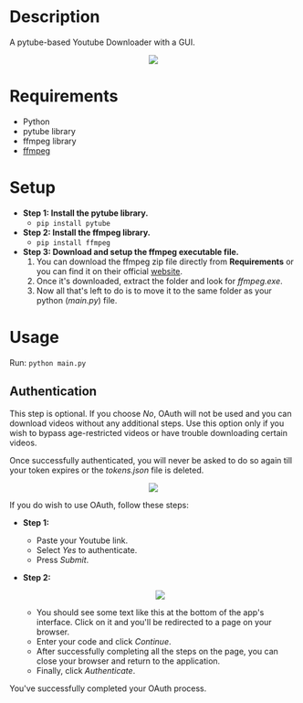 # Description
A pytube-based Youtube Downloader with a GUI.
<p align="center"> <img src="https://github.com/dhairyapatel1506/youtube-downloader/assets/101339040/d8866e33-cc5f-48b8-b628-f77ce2f113cf"> </p>

# Requirements
- Python
- pytube library
- ffmpeg library
- <a href="https://www.gyan.dev/ffmpeg/builds/packages/ffmpeg-7.0-essentials_build.zip">ffmpeg</a>

# Setup
- **Step 1: Install the pytube library.**
  - ```pip install pytube```
- **Step 2: Install the ffmpeg library.**
  - ```pip install ffmpeg```
- **Step 3: Download and setup the ffmpeg executable file.**
  1. You can download the ffmpeg zip file directly from **Requirements** or you can find it on their official <a href="https://ffmpeg.org/download.html">website</a>.
  2. Once it's downloaded, extract the folder and look for _ffmpeg.exe_.
  3. Now all that's left to do is to move it to the same folder as your python (_main.py_) file.

# Usage
Run: ```python main.py```
## Authentication
This step is optional. If you choose _No_, OAuth will not be used and you can download videos without any additional steps. Use this option only if you wish to bypass age-restricted videos or have trouble downloading certain videos. 

Once successfully authenticated, you will never be asked to do so again till your token expires or the _tokens.json_ file is deleted.
<p align="center"> <img src="https://github.com/dhairyapatel1506/youtube-downloader/assets/101339040/018f365f-7546-4c80-8034-5ec19ddc401a"> </p>

If you do wish to use OAuth, follow these steps:
- **Step 1:**
  - Paste your Youtube link.
  - Select _Yes_ to authenticate.
  - Press _Submit_.

- **Step 2:**
  <p align="center"> <img src="https://github.com/dhairyapatel1506/youtube-downloader/assets/101339040/c6c86d89-353a-45b7-99a5-20278fb1fb74"> </p>
  
    - You should see some text like this at the bottom of the app's interface. Click on it and you'll be redirected to a page on your browser.
    - Enter your code and click _Continue_.
    - After successfully completing all the steps on the page, you can close your browser and return to the application.
    - Finally, click _Authenticate_.

You've successfully completed your OAuth process.
